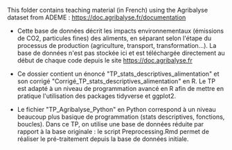 This folder contains teaching material (in French) using the Agribalyse dataset from ADEME : https://doc.agribalyse.fr/documentation

- Cette base de données décrit les impacts environnementaux (émissions de CO2, particules fines) des aliments, en séparant selon l'étape du processus de production (agriculture, transport, transformation...). La base de données n'est pas stockée ici et est téléchargée directement au début de chaque code depuis le site https://doc.agribalyse.fr
  
- Ce dossier contient un énoncé "TP_stats_descriptives_alimentation" et son corrigé "Corrigé_TP_stats_descriptives_alimentation" en R. Le TP est adapté à un niveau de programmation avancé en R afin de mettre en pratique l'utilisation des packages tidyverse et ggplot2.

- Le fichier "TP_Agribalyse_Python" en Python correspond à un niveau beaucoup plus basique de programmation (stats descriptives, fonctions, boucles). Dans ce TP, on utilise une base de données réduite par rapport à la base originale : le script Preprocessing.Rmd permet de réaliser le pré-traitement depuis la base de données initiale.
